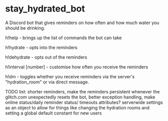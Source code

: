 # stay_hydrated_bot

A Discord bot that gives reminders on how often and how much water you should be drinking.

h!help - brings up the list of commands the bot can take

h!hydrate - opts into the reminders

h!dehydrate - opts out of the reminders

h!interval [number] - customise how often you receive the reminders

h!dm - toggles whether you receive reminders via the server's "hydration_room" or via direct message.

TODO list: shorter reminders, make the reminders persistent whenever the glitch.com unexpectedly resets the bot, better exception handling, make online status/daily reminder status/ timeouts attributes? serverwide settings as an object to allow for things like changing the hydration rooms and setting a global default constant for new users
